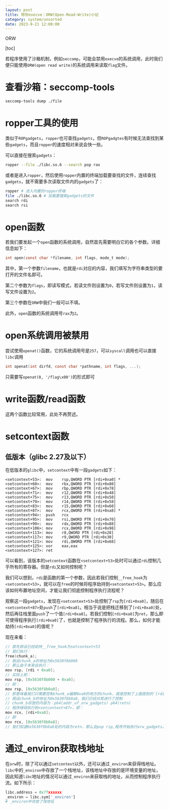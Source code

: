 ```yaml
---
layout: post
title: 除你execve：ORW(Open-Read-Write)小记
category: system/unsorted
date: 2023-9-21 12:00:00
---
```

ORW
<!-- more -->

[toc]


若程序使用了沙箱机制，例如`seccomp`，可能会禁用`execve`的系统调用，此时我们便只能使用`ORW(open read write)`的系统调用来读取`flag`文件。

# 查看沙箱：seccomp-tools

```bash
seccomp-tools dump ./file
```

# ropper工具的使用

类似于`ROPgadgets`，`ropper`也可查找`gadgets`，但`ROPgadgtes`有时候无法查找到某些`gadgets`，而且`ropper`的速度相对来说会快一些。

可以直接在搜索`gadgets`：

```bash
ropper --file ./libc.so.6 --search pop rax
```

或者是进入`ropper`，然后使用`ropper`内置的终端加载要查找的文件，连续查找`gadgets`，就不需要多次读取文件内的`gadgets`了：

```bash
ropper # 进入内置的ropper终端
file ./libc.so.6 # 加载要搜索gadgets的文件
search rdi
search rsi
```

# open函数

若我们要发起一个`open`函数的系统调用，自然首先需要明白它的各个参数。详细信息如下：

```C
int open(const char *filename, int flags, mode_t mode);
```

其中，第一个参数`filename`，也就是`rdi`对应的内容，我们填写为字符串类型的要打开的文件名即可。

第二个参数为`flags`，即读写模式，若读文件则设置为`0`，若写文件则设置为`1`，读写文件设置为`2`。

第三个参数在`ORW`中我们一般可以不填。

此外，`open`函数的系统调用号`rax`为`2`。

# open系统调用被禁用

尝试使用`openat()`函数，它的系统调用号是`257`，可以`syscall`调用也可以直接`libc`调用

```c
int openat(int dirfd, const char *pathname, int flags, ...);
```

只需要写`openat(0, '/flag\x00')`的形式即可

# write函数/read函数

这两个函数比较常用，此处不再赘述。

# setcontext函数

## 低版本（glibc 2.27及以下）

在低版本的`glibc`中，`setcontext`中有一段`gadgets`如下：

```assembly
<setcontext+53>:  mov    rsp,QWORD PTR [rdi+0xa0] *
<setcontext+60>:  mov    rbx,QWORD PTR [rdi+0x80]
<setcontext+67>:  mov    rbp,QWORD PTR [rdi+0x78]
<setcontext+71>:  mov    r12,QWORD PTR [rdi+0x48]
<setcontext+75>:  mov    r13,QWORD PTR [rdi+0x50]
<setcontext+79>:  mov    r14,QWORD PTR [rdi+0x58]
<setcontext+83>:  mov    r15,QWORD PTR [rdi+0x60]
<setcontext+87>:  mov    rcx,QWORD PTR [rdi+0xa8] *
<setcontext+94>:  push   rcx
<setcontext+95>:  mov    rsi,QWORD PTR [rdi+0x70]
<setcontext+99>:  mov    rdx,QWORD PTR [rdi+0x88]
<setcontext+106>: mov    rcx,QWORD PTR [rdi+0x98]
<setcontext+113>: mov    r8,QWORD PTR [rdi+0x28]
<setcontext+117>: mov    r9,QWORD PTR [rdi+0x30]
<setcontext+121>: mov    rdi,QWORD PTR [rdi+0x68]
<setcontext+125>: xor    eax,eax
<setcontext+127>: ret
```

可以看到，该版本的`setcontext`函数在`<setcontext+53>`处时可以通过`rdi`控制几乎所有的寄存器。但是`rdi`又如何控制呢？

我们可以想到，`rdi`是函数的第一个参数，因此若我们控制`__free_hook`为`<setcontext+53>`，就可以在`free`的时候将程序劫持到`<setcontext+53>`。那么应该如何布置地址空间，才能让我们彻底控制程序执行流程呢？

观察这一段`gadgets`，发现在`<setcontext+53>`处控制了`rsp`为`[rdi+0xa0]`，随后在`<setcontext+87>`处`push`了`[rdi+0xa8]`。相当于说是把栈迁移到了`[rdi+0xa0]`处，然后再往栈里面`push`了一个值`[rdi+0xa8]`。若我们控制`[rdi+0xa8]`为`ret`，那么即可使得程序执行`[rdi+0xa0]`了，也就是控制了程序执行的流程。那么，如何才能劫持`[rdi+0xa0]`的值呢？

现在来看：

```c
// 首先假设已经劫持__free_hook为setcontext+53
// 我们执行：
free(chunk_a);
// 假设chunk_a的地址为0x5630f8b000
// 那么由于本来会执行：
mov rsp, [rdi + 0xa0];
// 实际上即：
mov rsp, [0x5630f8b000 + 0xa0];
// 即：
mov rsp, [0x5630f8b0a0];
// 即意味着我们只需要控制chunk_a偏移0xa0的地方的chunk，就是控制了上面提到的`[rdi+0xa0]`。以这里为例子继续看：
// 假设chunk_b的地址为0x5630f8b0a0，我们已经对其进行了控制
// chunk_b存放的内容为：p64(addr_of_orw_gadgets) p64(retn)
// 程序继续执行到<setcontext+87>，即：
mov rcx, [rdi+0xa8];
// 即
mov rcx, [0x5630f8b0a8];
// 我们知道0x5630f8b0a8处的内容为retn，那么会pop rip,程序开始执行orw_gadgets。
```

# 通过_environ获取栈地址

在`orw`时，除了可以通过`setcontext`以外，还可以通过`_environ`来获得栈地址。`libc`中的`_environ`中存放了一个栈地址，该栈地址中存放的是环境变量的地址，因此知道`libc`地址的情况可以通过`_environ`来获取栈的地址，从而控制程序执行流。如下所示：

```python
libc.address = 0x7fxxxxxx
_environ = libc.sym['_environ']
# _environ中存放了栈地址
```


